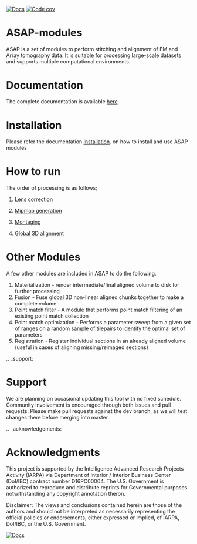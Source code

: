 [![Docs](https://readthedocs.org/projects/asap-modules/badge/)](https://readthedocs.org/projects/asap-modules)
[![Code cov](https://codecov.io/gh/AllenInstitute/asap-modules/branch/master/graph/badge.svg?token=nCNsugRDky)](https://codecov.io/gh/AllenInstitute/asap-modules)

# ASAP-modules

ASAP is a set of modules to perform stitching and alignment of EM and Array tomography data.
It is suitable for processing large-scale datasets and supports multiple computational environments.

# Documentation

The complete documentation is available [here](https://asap-modules.readthedocs.io)


# Installation

Please refer the documentation [Installation](docs/readme/installation.rst). on how to install and use ASAP modules

# How to run

The order of processing is as follows; 

1. [Lens correction](docs/readme/lens_correction.rst)

2. [Mipmap generation](docs/readme/mipmaps.rst)

3. [Montaging](docs/readme/montaging.rst)

4. [Global 3D alignment](docs/readme/rough_alignment.rst)

# Other Modules

A few other modules are included in ASAP to do the following.

1. Materialization - render intermediate/final aligned volume to disk
   for further processing
2. Fusion - Fuse global 3D non-linear aligned chunks together to make a
   complete volume
3. Point match filter - A module that performs point match filtering of
   an existing point match collection
4. Point match optimization - Performs a parameter sweep from a given
   set of ranges on a random sample of tilepairs to identify the optimal
   set of parameters
5. Registration - Register individual sections in an already aligned
   volume (useful in cases of aligning missing/reimaged sections)

.. _support:
# Support


We are planning on occasional updating this tool with no fixed schedule. 
Community involvement is encouraged through both issues and pull requests. 
Please make pull requests against the dev branch, as we will test changes 
there before merging into master.

.. _acknowledgements:
# Acknowledgments

This project is supported by the Intelligence Advanced Research Projects
Activity (IARPA) via Department of Interior / Interior Business Center
(DoI/IBC) contract number D16PC00004. The U.S. Government is authorized
to reproduce and distribute reprints for Governmental purposes
notwithstanding any copyright annotation theron.

Disclaimer: The views and conclusions contained herein are those of the
authors and should not be interpreted as necessarily representing the
official policies or endorsements, either expressed or implied, of
IARPA, DoI/IBC, or the U.S. Government.

[![Docs](https://readthedocs.org/projects/asap-modules/badge/)](https://asap-modules.readthedocs.io)
